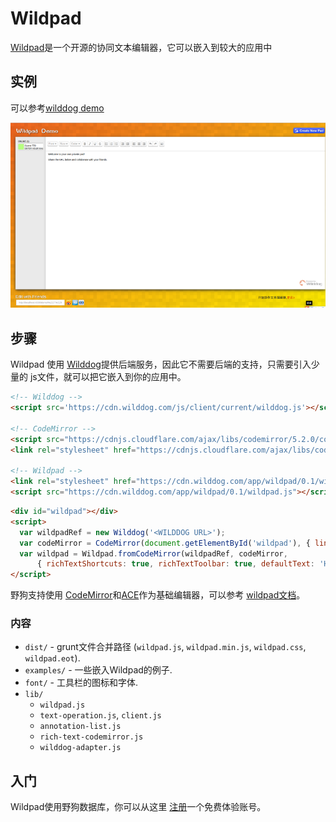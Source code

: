 # Wildpad
[Wildpad](http://wildpad.wilddogapp.com/)是一个开源的协同文本编辑器，它可以嵌入到较大的应用中

## 实例

可以参考[wilddog demo](http://wildpad.wilddogapp.com/demo) 

[![一个demo页面的快照](screenshot.png)](http://wildpad.wilddogapp.com/demo/)

## 步骤
Wildpad 使用 [Wilddog](https://www.wilddog.com)提供后端服务，因此它不需要后端的支持，只需要引入少量的
js文件，就可以把它嵌入到你的应用中。

```HTML
<!-- Wilddog -->
<script src='https://cdn.wilddog.com/js/client/current/wilddog.js'></script>

<!-- CodeMirror -->
<script src="https://cdnjs.cloudflare.com/ajax/libs/codemirror/5.2.0/codemirror.js"></script>
<link rel="stylesheet" href="https://cdnjs.cloudflare.com/ajax/libs/codemirror/5.2.0/codemirror.css"/>

<!-- Wildpad -->
<link rel="stylesheet" href="https://cdn.wilddog.com/app/wildpad/0.1/wildpad.css" />
<script src="https://cdn.wilddog.com/app/wildpad/0.1/wildpad.js"></script>
```

```HTML
<div id="wildpad"></div>
<script>
  var wildpadRef = new Wilddog('<WILDDOG URL>');
  var codeMirror = CodeMirror(document.getElementById('wildpad'), { lineWrapping: true });
  var wildpad = Wildpad.fromCodeMirror(wildpadRef, codeMirror,
      { richTextShortcuts: true, richTextToolbar: true, defaultText: 'Hello, World!' });
</script>
```
野狗支持使用 [CodeMirror](http://codemirror.net/)和[ACE](http://ace.c9.io/)作为基础编辑器，可以参考
[wildpad文档](http://wildpad.wilddogapp.com/docs)。

### 内容

* `dist/` - grunt文件合并路径 (`wildpad.js`, `wildpad.min.js`, `wildpad.css`, `wildpad.eot`).
* `examples/` - 一些嵌入Wildpad的例子.
* `font/` - 工具栏的图标和字体.
* `lib/`
    * `wildpad.js` 
    * `text-operation.js`, `client.js`
    * `annotation-list.js`
    * `rich-text-codemirror.js`
    * `wilddog-adapter.js` 

## 入门

Wildpad使用野狗数据库，你可以从这里
[注册](https://www.wilddog.com/my-account/signup)一个免费体验账号。

